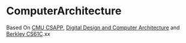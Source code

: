 # ComputerArchitecture

Based On [CMU CSAPP](http://csapp.cs.cmu.edu/3e/labs.html), [Digital Design and Computer Architecture](https://safari.ethz.ch/digitaltechnik/spring2021/doku.php) and [Berkley CS61C](https://cs61c.org/fa21/).xx
